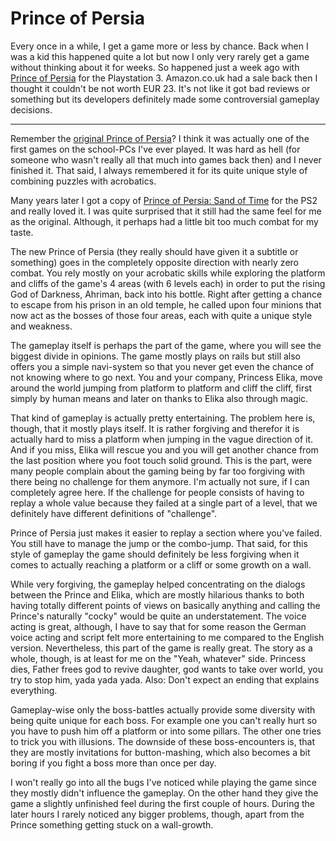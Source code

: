 # Prince of Persia

Every once in a while, I get a game more or less by chance. Back when I was a kid this happened quite a lot but now I only very rarely get a game without thinking about it for weeks. So happened just a week ago with [Prince of Persia](http://www.giantbomb.com/prince-of-persia/61-20961/) for the Playstation 3. Amazon.co.uk had a sale back then I thought it couldn't be not worth EUR 23. It's not like it got bad reviews or something but its developers definitely made some controversial gameplay decisions.

-------------------------------

Remember the [original Prince of Persia](http://www.giantbomb.com/prince-of-persia/61-2561/)? I think it was actually one of the first games on the school-PCs I've ever played. It was hard as hell (for someone who wasn't really all that much into games back then) and I never finished it. That said, I always remembered it for its quite unique style of combining puzzles with acrobatics. 

Many years later I got a copy of [Prince of Persia: Sand of Time](http://www.giantbomb.com/prince-of-persia-the-sands-of-time/61-5235/) for the PS2 and really loved it. I was quite surprised that it still had the same feel for me as the original. Although, it perhaps had a little bit too much combat for my taste.

The new Prince of Persia (they really should have given it a subtitle or something) goes in the completely opposite direction with nearly zero combat. You rely mostly on your acrobatic skills while exploring the platform and cliffs of the game's 4 areas (with 6 levels each) in order to put the rising God of Darkness, Ahriman,  back into his bottle. Right after getting a chance to escape from his prison in an old temple, he called upon four minions that now act as the bosses of those four areas, each with quite a unique style and weakness. 

The gameplay itself is perhaps the part of the game, where you will see the biggest divide in opinions. The game mostly plays on rails but still also offers you a simple navi-system so that you never get even the chance of not knowing where to go next. You and your company, Princess Elika, move around the world jumping from platform to platform and cliff the cliff, first simply by human means and later on thanks to Elika also through magic. 

That kind of gameplay is actually pretty entertaining. The problem here is, though, that it mostly plays itself. It is rather forgiving and therefor it is actually hard to miss a platform when jumping in the vague direction of it. And if you miss, Elika will rescue you and you will get another chance from the last position where you foot touch solid ground. This is the part, were many people complain about the gaming being by far too forgiving with there being no challenge for them anymore. I'm actually not sure, if I can completely agree here. If the challenge for people consists of having to replay a whole value because they failed at a single part of a level, that we definitely have different definitions of "challenge". 

Prince of Persia just makes it easier to replay a section where you've failed. You still have to manage the jump or the combo-jump. That said, for this style of gameplay the game should definitely be less forgiving when it comes to actually reaching a platform or a cliff or some growth on a wall.

While very forgiving, the gameplay helped concentrating on the dialogs between the Prince and Elika, which are mostly hilarious thanks to both having totally different points of views on basically anything and calling the Prince's naturally "cocky" would be quite an understatement. The voice acting is great, although, I have to say that for some reason the German voice acting and script felt more entertaining to me compared to the English version. Nevertheless, this part of the game is really great. The story as a whole, though, is at least for me on the "Yeah, whatever" side. Princess dies, Father frees god to revive daughter, god wants to take over world, you try to stop him, yada yada yada. Also: Don't expect an ending that explains everything. 

Gameplay-wise only the boss-battles actually provide some diversity with being quite unique for each boss. For example one you can't really hurt so you have to push him off a platform or into some pillars. The other one tries to trick you with illusions. The downside of these boss-encounters is, that they are mostly invitations for button-mashing, which also becomes a bit boring if you fight a boss more than once per day.

I won't really go into all the bugs I've noticed while playing the game since they mostly didn't influence the gameplay. On the other hand they give the game a slightly unfinished feel during the first couple of hours. During the later hours I rarely noticed any bigger problems, though, apart from the Prince something getting stuck on a wall-growth.